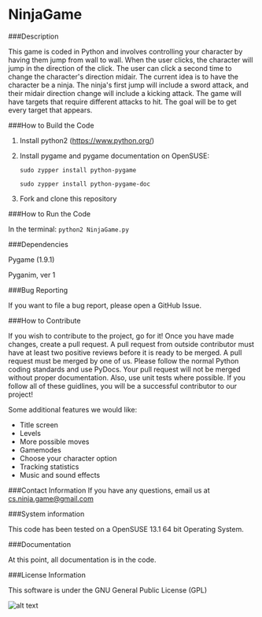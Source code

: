NinjaGame
=========

###Description

This game is coded in Python and involves controlling your character by having them jump from wall to wall. When
the user clicks, the character will jump in the direction of the click. The user can click
a second time to change the character's direction midair. The current idea is to have the
character be a ninja. The ninja's first jump will include a sword attack, and their midair
direction change will include a kicking attack. The game will have targets that require
different attacks to hit. The goal will be to get every target that appears.

###How to Build the Code

1. Install python2 (https://www.python.org/)
2. Install pygame and pygame documentation on OpenSUSE:

	```sudo zypper install python-pygame```
	
	```sudo zypper install python-pygame-doc```
	
3. Fork and clone this repository

###How to Run the Code

In the terminal: `python2 NinjaGame.py`

###Dependencies

Pygame (1.9.1)

Pyganim, ver 1

###Bug Reporting

If you want to file a bug report, please open a GitHub Issue.

###How to Contribute

If you wish to contribute to the project, go for it! Once you have made changes,
create a pull request. A pull request from outside contributor must have at least two positive reviews
before it is ready to be merged. A pull request must be merged by one of us. Please follow the normal Python coding standards
and use PyDocs. Your pull request will not be merged without proper documentation. Also, use unit tests where possible.
If you follow all of these guidlines, you will be a successful contributor to our project!

Some additional features we would like:
* Title screen
* Levels
* More possible moves
* Gamemodes
* Choose your character option
* Tracking statistics
* Music and sound effects

###Contact Information
If you have any questions, email us at cs.ninja.game@gmail.com

###System information

This code has been tested on a OpenSUSE 13.1 64 bit Operating System.

###Documentation

At this point, all documentation is in the code.

###License Information

This software is under the GNU General Public License (GPL)

![alt text](https://github.com/cs360f14/NinjaGame/blob/master/images/GameScreenshot.png "Game Screenshot")
